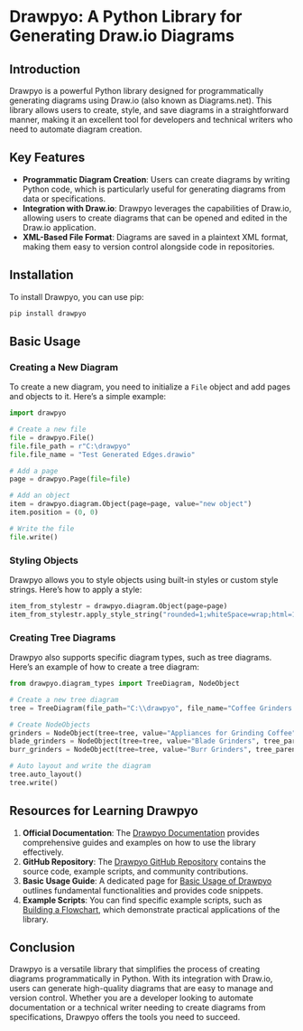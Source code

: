 # Drawpyo: A Python Library for Generating Draw.io Diagrams

## Introduction

Drawpyo is a powerful Python library designed for programmatically generating diagrams using Draw.io (also known as Diagrams.net). This library allows users to create, style, and save diagrams in a straightforward manner, making it an excellent tool for developers and technical writers who need to automate diagram creation.

## Key Features

- **Programmatic Diagram Creation**: Users can create diagrams by writing Python code, which is particularly useful for generating diagrams from data or specifications.
- **Integration with Draw.io**: Drawpyo leverages the capabilities of Draw.io, allowing users to create diagrams that can be opened and edited in the Draw.io application.
- **XML-Based File Format**: Diagrams are saved in a plaintext XML format, making them easy to version control alongside code in repositories.

## Installation

To install Drawpyo, you can use pip:

```bash
pip install drawpyo
```

## Basic Usage

### Creating a New Diagram

To create a new diagram, you need to initialize a `File` object and add pages and objects to it. Here’s a simple example:

```python
import drawpyo

# Create a new file
file = drawpyo.File()
file.file_path = r"C:\drawpyo"
file.file_name = "Test Generated Edges.drawio"

# Add a page
page = drawpyo.Page(file=file)

# Add an object
item = drawpyo.diagram.Object(page=page, value="new object")
item.position = (0, 0)

# Write the file
file.write()
```

### Styling Objects

Drawpyo allows you to style objects using built-in styles or custom style strings. Here’s how to apply a style:

```python
item_from_stylestr = drawpyo.diagram.Object(page=page)
item_from_stylestr.apply_style_string("rounded=1;whiteSpace=wrap;html=1;fillColor=#6a00ff;fontColor=#ffffff;strokeColor=#000000;gradientColor=#FF33FF;strokeWidth=4;")
```

### Creating Tree Diagrams

Drawpyo also supports specific diagram types, such as tree diagrams. Here’s an example of how to create a tree diagram:

```python
from drawpyo.diagram_types import TreeDiagram, NodeObject

# Create a new tree diagram
tree = TreeDiagram(file_path="C:\\drawpyo", file_name="Coffee Grinders.drawio", direction="down", link_style="orthogonal")

# Create NodeObjects
grinders = NodeObject(tree=tree, value="Appliances for Grinding Coffee", base_style="rounded rectangle")
blade_grinders = NodeObject(tree=tree, value="Blade Grinders", tree_parent=grinders)
burr_grinders = NodeObject(tree=tree, value="Burr Grinders", tree_parent=grinders)

# Auto layout and write the diagram
tree.auto_layout()
tree.write()
```

## Resources for Learning Drawpyo

1. **Official Documentation**: The [Drawpyo Documentation](https://merrimanind.github.io/drawpyo/) provides comprehensive guides and examples on how to use the library effectively.
2. **GitHub Repository**: The [Drawpyo GitHub Repository](https://github.com/MerrimanInd/drawpyo) contains the source code, example scripts, and community contributions.
3. **Basic Usage Guide**: A dedicated page for [Basic Usage of Drawpyo](https://merrimanind.github.io/drawpyo/usage/basic_usage/) outlines fundamental functionalities and provides code snippets.
4. **Example Scripts**: You can find specific example scripts, such as [Building a Flowchart](https://github.com/MerrimanInd/drawpyo/blob/main/etc/development+scripts/build_a_flowchart.py), which demonstrate practical applications of the library.

## Conclusion

Drawpyo is a versatile library that simplifies the process of creating diagrams programmatically in Python. With its integration with Draw.io, users can generate high-quality diagrams that are easy to manage and version control. Whether you are a developer looking to automate documentation or a technical writer needing to create diagrams from specifications, Drawpyo offers the tools you need to succeed.